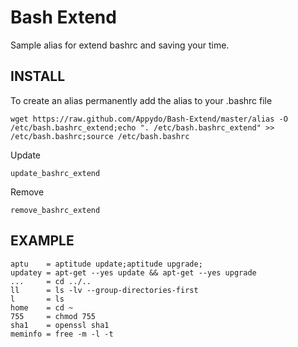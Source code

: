 Bash Extend
======

Sample alias for extend bashrc and saving your time.


INSTALL
-------

To create an alias permanently add the alias to your .bashrc file

    wget https://raw.github.com/Appydo/Bash-Extend/master/alias -O /etc/bash.bashrc_extend;echo ". /etc/bash.bashrc_extend" >> /etc/bash.bashrc;source /etc/bash.bashrc

Update

    update_bashrc_extend

Remove 

    remove_bashrc_extend
    

EXAMPLE
-------

    aptu    = aptitude update;aptitude upgrade;
    updatey = apt-get --yes update && apt-get --yes upgrade
    ...     = cd ../..
    ll      = ls -lv --group-directories-first
    l       = ls
    home    = cd ~
    755     = chmod 755
    sha1    = openssl sha1
    meminfo = free -m -l -t
